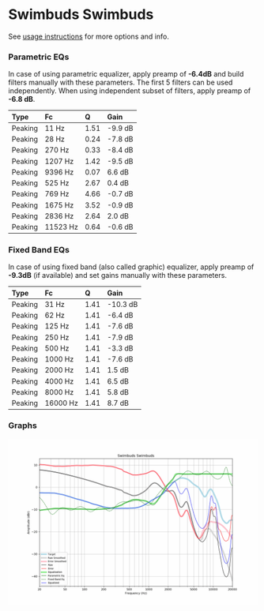 # Swimbuds Swimbuds
See [usage instructions](https://github.com/jaakkopasanen/AutoEq#usage) for more options and info.

### Parametric EQs
In case of using parametric equalizer, apply preamp of **-6.4dB** and build filters manually
with these parameters. The first 5 filters can be used independently.
When using independent subset of filters, apply preamp of **-6.8 dB**.

| Type    | Fc       |    Q | Gain    |
|:--------|:---------|:-----|:--------|
| Peaking | 11 Hz    | 1.51 | -9.9 dB |
| Peaking | 28 Hz    | 0.24 | -7.8 dB |
| Peaking | 270 Hz   | 0.33 | -8.4 dB |
| Peaking | 1207 Hz  | 1.42 | -9.5 dB |
| Peaking | 9396 Hz  | 0.07 | 6.6 dB  |
| Peaking | 525 Hz   | 2.67 | 0.4 dB  |
| Peaking | 769 Hz   | 4.66 | -0.7 dB |
| Peaking | 1675 Hz  | 3.52 | -0.9 dB |
| Peaking | 2836 Hz  | 2.64 | 2.0 dB  |
| Peaking | 11523 Hz | 0.64 | -0.6 dB |

### Fixed Band EQs
In case of using fixed band (also called graphic) equalizer, apply preamp of **-9.3dB**
(if available) and set gains manually with these parameters.

| Type    | Fc       |    Q | Gain     |
|:--------|:---------|:-----|:---------|
| Peaking | 31 Hz    | 1.41 | -10.3 dB |
| Peaking | 62 Hz    | 1.41 | -6.4 dB  |
| Peaking | 125 Hz   | 1.41 | -7.6 dB  |
| Peaking | 250 Hz   | 1.41 | -7.9 dB  |
| Peaking | 500 Hz   | 1.41 | -3.3 dB  |
| Peaking | 1000 Hz  | 1.41 | -7.6 dB  |
| Peaking | 2000 Hz  | 1.41 | 1.5 dB   |
| Peaking | 4000 Hz  | 1.41 | 6.5 dB   |
| Peaking | 8000 Hz  | 1.41 | 5.8 dB   |
| Peaking | 16000 Hz | 1.41 | 8.7 dB   |

### Graphs
![](./Swimbuds%20Swimbuds.png)